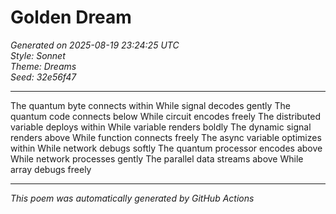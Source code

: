 # Golden Dream

*Generated on 2025-08-19 23:24:25 UTC*  
*Style: Sonnet*  
*Theme: Dreams*  
*Seed: 32e56f47*

---

The quantum byte connects within
While signal decodes gently
The quantum code connects below
While circuit encodes freely
The distributed variable deploys within
While variable renders boldly
The dynamic signal renders above
While function connects freely
The async variable optimizes within
While network debugs softly
The quantum processor encodes above
While network processes gently
The parallel data streams above
While array debugs freely

---

*This poem was automatically generated by GitHub Actions*
